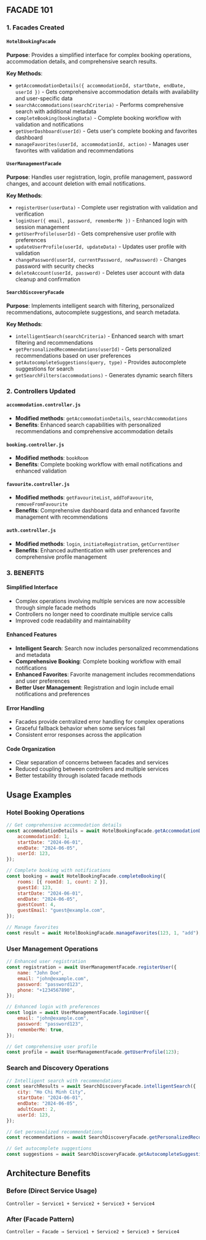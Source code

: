 ## FACADE 101

### 1. Facades Created

#### `HotelBookingFacade`

**Purpose**: Provides a simplified interface for complex booking operations, accommodation details, and comprehensive search results.

**Key Methods**:

-   `getAccommodationDetails({ accommodationId, startDate, endDate, userId })` - Gets comprehensive accommodation details with availability and user-specific data
-   `searchAccommodations(searchCriteria)` - Performs comprehensive search with additional metadata
-   `completeBooking(bookingData)` - Complete booking workflow with validation and notifications
-   `getUserDashboard(userId)` - Gets user's complete booking and favorites dashboard
-   `manageFavorites(userId, accommodationId, action)` - Manages user favorites with validation and recommendations

#### `UserManagementFacade`

**Purpose**: Handles user registration, login, profile management, password changes, and account deletion with email notifications.

**Key Methods**:

-   `registerUser(userData)` - Complete user registration with validation and verification
-   `loginUser({ email, password, rememberMe })` - Enhanced login with session management
-   `getUserProfile(userId)` - Gets comprehensive user profile with preferences
-   `updateUserProfile(userId, updateData)` - Updates user profile with validation
-   `changePassword(userId, currentPassword, newPassword)` - Changes password with security checks
-   `deleteAccount(userId, password)` - Deletes user account with data cleanup and confirmation

#### `SearchDiscoveryFacade`

**Purpose**: Implements intelligent search with filtering, personalized recommendations, autocomplete suggestions, and search metadata.

**Key Methods**:

-   `intelligentSearch(searchCriteria)` - Enhanced search with smart filtering and recommendations
-   `getPersonalizedRecommendations(userId)` - Gets personalized recommendations based on user preferences
-   `getAutocompleteSuggestions(query, type)` - Provides autocomplete suggestions for search
-   `getSearchFilters(accommodations)` - Generates dynamic search filters

### 2. Controllers Updated

#### `accommodation.controller.js`

-   **Modified methods**: `getAccommodationDetails`, `searchAccommodations`
-   **Benefits**: Enhanced search capabilities with personalized recommendations and comprehensive accommodation details

#### `booking.controller.js`

-   **Modified methods**: `bookRoom`
-   **Benefits**: Complete booking workflow with email notifications and enhanced validation

#### `favourite.controller.js`

-   **Modified methods**: `getFavouriteList`, `addToFavourite`, `removeFromFavourite`
-   **Benefits**: Comprehensive dashboard data and enhanced favorite management with recommendations

#### `auth.controller.js`

-   **Modified methods**: `login`, `initiateRegistration`, `getCurrentUser`
-   **Benefits**: Enhanced authentication with user preferences and comprehensive profile management

### 3. BENEFITS

#### **Simplified Interface**

-   Complex operations involving multiple services are now accessible through simple facade methods
-   Controllers no longer need to coordinate multiple service calls
-   Improved code readability and maintainability

#### **Enhanced Features**

-   **Intelligent Search**: Search now includes personalized recommendations and metadata
-   **Comprehensive Booking**: Complete booking workflow with email notifications
-   **Enhanced Favorites**: Favorite management includes recommendations and user preferences
-   **Better User Management**: Registration and login include email notifications and preferences

#### **Error Handling**

-   Facades provide centralized error handling for complex operations
-   Graceful fallback behavior when some services fail
-   Consistent error responses across the application

#### **Code Organization**

-   Clear separation of concerns between facades and services
-   Reduced coupling between controllers and multiple services
-   Better testability through isolated facade methods

## Usage Examples

### Hotel Booking Operations

```javascript
// Get comprehensive accommodation details
const accommodationDetails = await HotelBookingFacade.getAccommodationDetails({
	accommodationId: 1,
	startDate: "2024-06-01",
	endDate: "2024-06-05",
	userId: 123,
});

// Complete booking with notifications
const booking = await HotelBookingFacade.completeBooking({
	rooms: [{ roomId: 1, count: 2 }],
	guestId: 123,
	startDate: "2024-06-01",
	endDate: "2024-06-05",
	guestCount: 4,
	guestEmail: "guest@example.com",
});

// Manage favorites
const result = await HotelBookingFacade.manageFavorites(123, 1, "add");
```

### User Management Operations

```javascript
// Enhanced user registration
const registration = await UserManagementFacade.registerUser({
	name: "John Doe",
	email: "john@example.com",
	password: "password123",
	phone: "+1234567890",
});

// Enhanced login with preferences
const login = await UserManagementFacade.loginUser({
	email: "john@example.com",
	password: "password123",
	rememberMe: true,
});

// Get comprehensive user profile
const profile = await UserManagementFacade.getUserProfile(123);
```

### Search and Discovery Operations

```javascript
// Intelligent search with recommendations
const searchResults = await SearchDiscoveryFacade.intelligentSearch({
	city: "Ho Chi Minh City",
	startDate: "2024-06-01",
	endDate: "2024-06-05",
	adultCount: 2,
	userId: 123,
});

// Get personalized recommendations
const recommendations = await SearchDiscoveryFacade.getPersonalizedRecommendations(123);

// Get autocomplete suggestions
const suggestions = await SearchDiscoveryFacade.getAutocompleteSuggestions("Ho Chi", "city");
```

## Architecture Benefits

### Before (Direct Service Usage)

```
Controller → Service1 + Service2 + Service3 + Service4
```

### After (Facade Pattern)

```
Controller → Facade → Service1 + Service2 + Service3 + Service4
```
